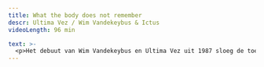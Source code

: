 ```yaml
---
title: What the body does not remember
descr: Ultima Vez / Wim Vandekeybus & Ictus
videoLength: 96 min

text: >-
  <p>Het debuut van Wim Vandekeybus en Ultima Vez uit 1987 sloeg de toenmalige danswereld met verstomming. Vandekeybus en componisten Thierry de Mey en Peter Vermeersch kregen in New York de gerenommeerde Bessie Award voor deze “brutale confrontatie van dans en muziek”.<br><br>In 2013, 25 jaar later en met een nieuwe cast, ging de voorstelling opnieuw op tournee over de hele wereld. Vandekeybus’ eerste choreografie balanceert op de messcherpe grens van aantrekken en afstoten. Nu eens levert dat een confrontatie van twee dansers op, dan van twee groepen, van de dansers en de muziek, van de dansers en een dwingend lijnenspel.<br><br>Vanaf eind 2013 wordt ‘What the Body Does Not Remember’ ook uitgevoerd met live muziek, uitgevoerd door het Brussels hedendaags muziekensemble Ictus.</p><p><strong>Credits</strong></p><p>REGIE, CHOREOGRAFIE en SCENOGRAFIE<br>Wim Vandekeybus<br><br>UITGEVOERD DOOR<br>Jorge Jauregui Allue, Aymara Parola, Eddie Oroyan, Pavel Mašek, Revé Terborg, German Jauregui Allue, Guilhem Chatir, Claire Lamothe, Léa Dubois<br><br>OOK UITGEVOERD DOOR<br>Damien Chapelle, Ricardo Ambrozio, Tanja Marín Friðjónsdóttir, Zebastián Méndez Marín, Maria Kolegova, Livia Balazova, Rob Hayden, Nicolas Grimaldi Capitello<br><br>ORIGINELE MUZIEK<br>Thierry De Mey &amp; Peter Vermeersch<br><br>REPETITOR<br>Eduardo Torroja<br><br>STYLING<br>Isabelle Lhoas GEASSISTEERD DOOR Frédérick Denis, Isabelle De Cannière<br><br>TECHNISCHE COORDINATIE<br>Davy Deschepper<br><br>LICHTONTWERP<br>Francis Gahide<br><br>LICHT OP TOURNEE<br>Davy Deschepper, Karin Demedts<br><br>GELUID OP TOURNEE<br>Davy Deschepper, Bram Moriau, Tom Buys</p><p>FOTO<br>Danny Willems</p><p>PRODUCTIE<br>Ultima Vez<br><br>CO-PRODUCTIE<br>KVS<br><br>MET DE STEUN VAN<br>Charleroi Danses, Centre Chorégraphique de la Fédération Wallonie-Bruxelles<br><br>MET DANK AAN<br>Louise De Neef, Benjamin Dandoy</p><p>‍</p>
---
```

